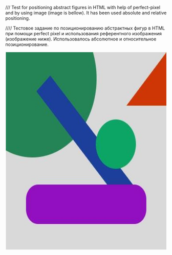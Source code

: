 ///
Test for positioning abstract figures in HTML with help of perfect-pixel and by using image (image is bellow).
It has been used absolute and relative positioning.

////
Тестовое задание по позиционированию абстрактных фигур в HTML при помощи perfect pixel и использования референтного изображения (изображение ниже).
Использовалось абсолютное и относительное позиционирование.

<img width="620" height="620" src="./img/reference-img.jpg" alt="Абстрактные фигуры, расположенные в произвольном порядкеЖ круги, овалы, треугольник и прямоугольник.">
